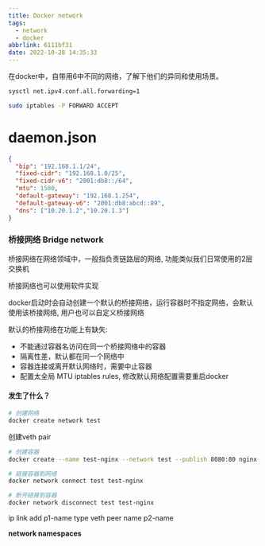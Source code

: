 ```yaml
---
title: Docker network
tags:
  - network
  - docker
abbrlink: 6111bf31
date: 2022-10-28 14:35:33
---
```


在docker中，自带用6中不同的网络，了解下他们的异同和使用场景。

```bash
sysctl net.ipv4.conf.all.forwarding=1

sudo iptables -P FORWARD ACCEPT
```
# daemon.json

```json
{
  "bip": "192.168.1.1/24",
  "fixed-cidr": "192.168.1.0/25",
  "fixed-cidr-v6": "2001:db8::/64",
  "mtu": 1500,
  "default-gateway": "192.168.1.254",
  "default-gateway-v6": "2001:db8:abcd::89",
  "dns": ["10.20.1.2","10.20.1.3"]
}
```


### 桥接网络 Bridge network

桥接网络在网络领域中，一般指负责链路层的网络, 功能类似我们日常使用的2层交换机

桥接网络也可以使用软件实现

docker启动时会自动创建一个默认的桥接网络，运行容器时不指定网络，会默认使用该桥接网络, 用户也可以自定义桥接网络

默认的桥接网络在功能上有缺失:

- 不能通过容器名访问在同一个桥接网络中的容器
- 隔离性差，默认都在同一个网络中
- 容器连接或离开默认网络时，需要中止容器
- 配置太全局 MTU iptables rules, 修改默认网络配置需要重启docker

#### 发生了什么？
```bash
# 创建网络
docker create network test

```

创建veth pair

```bash
# 创建容器
docker create --name test-nginx --network test --publish 8080:80 nginx:latest

# 链接容器到网络
docker network connect test test-nginx

# 断开链接到容器
docker network disconnect test test-nginx
```

ip link add p1-name type veth peer name p2-name

**network namespaces**


















